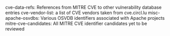 cve-data-refs: References from MITRE CVE to other vulnerability database entries
cve-vendor-list: a list of CVE vendors taken from cve.circl.lu
misc-apache-osvdbs: Various OSVDB identifiers associated with Apache projects
mitre-cve-candidates: All MITRE CVE identifier candidates yet to be reviewed
